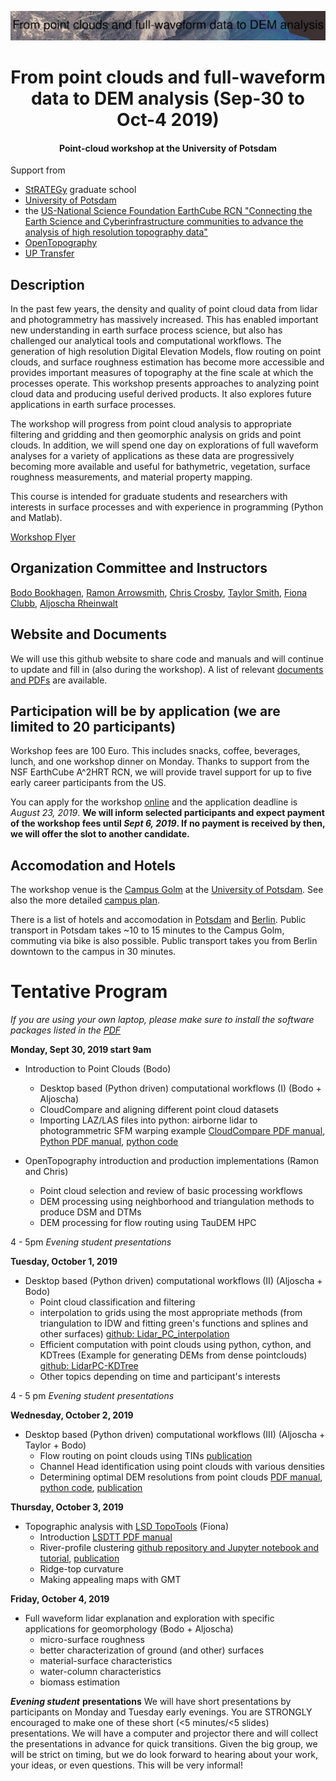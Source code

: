 ![PointCloudWorkshop-Oct2019](png/pozo_color_sca_label.png)

# <center>From point clouds and full-waveform data to DEM analysis (Sep-30 to Oct-4 2019) </center>
#### <center>Point-cloud workshop at the University of Potsdam</center>

Support from
- [StRATEGy](http://www.irtg-strategy.de/index/) graduate school
- [University of Potsdam](https://up-rs-esp.github.io/)
- the [US-National Science Foundation EarthCube RCN "Connecting the Earth Science and Cyberinfrastructure communities to advance the analysis of high resolution topography data"](https://www.nsf.gov/awardsearch/showAward?AWD_ID=1642611&HistoricalAwards=false)
- [OpenTopography](https://opentopography.org/)
- [UP Transfer](https://www.up-transfer.de/)

## Description
In the past few years, the density and quality of point cloud data from lidar and photogrammetry has massively increased. This has enabled important new understanding in earth surface process science, but also has challenged our analytical tools and computational workflows. The generation of high resolution Digital Elevation Models, flow routing on point clouds, and surface roughness estimation has become more accessible and provides important measures of topography at the fine scale at which the processes operate. This workshop presents approaches to analyzing point cloud data and producing useful derived products. It also explores future applications in earth surface processes.

The workshop will progress from point cloud analysis to appropriate filtering and gridding and then geomorphic analysis on grids and point clouds. In addition, we will spend one day on explorations of full waveform analyses for a variety of applications as these data are progressively becoming more available and useful for bathymetric, vegetation, surface roughness measurements, and material property mapping.

This course is intended for graduate students and researchers with interests in surface processes and with experience in programming (Python and Matlab).

[Workshop Flyer](https://github.com/UP-RS-ESP/PointCloudWorkshop-Oct2019/raw/master/flyer_2019_webpage.pdf)

## Organization Committee and Instructors
[Bodo Bookhagen](https://bodobookhagen.github.io/), [Ramon Arrowsmith](https://www.public.asu.edu/~arrows/), [Chris Crosby](https://connect.unavco.org/display/per508132), [Taylor Smith](tasmith@uni-potsdam.de), [Fiona Clubb](https://fclubb.github.io/), [Aljoscha Rheinwalt](https://github.com/Rheinwalt)

## Website and Documents
We will use this github website to share code and manuals and will continue to update and fill in (also during the workshop).
A list of relevant [documents and PDFs](https://github.com/UP-RS-ESP/PointCloudWorkshop-Oct2019/tree/master/PDF) are available.

## Participation will be by application (we are limited to 20 participants)
Workshop fees are 100 Euro. This includes snacks, coffee, beverages, lunch, and one workshop dinner on Monday. Thanks to support from the NSF EarthCube A^2HRT RCN, we will provide travel support for up to five early career participants from the US.

You can apply for the workshop [online](http://tiny.cc/ivg89y) and the application deadline is *August 23, 2019*. **We will inform selected participants and expect payment of the workshop fees until *Sept 6, 2019*. If no payment is received by then, we will offer the slot to another candidate.**

## Accomodation and Hotels
The workshop venue is the [Campus Golm](https://www.google.com/search?tbm=lcl&ei=wI85XYfFE4rRwAKr2DE&q=Karl-Liebknecht-Stra%C3%9Fe+24-25%2C+14476+Potsdam&oq=Karl-Liebknecht-Stra%C3%9Fe+24-25%2C+14476+Potsdam&gs_l=psy-ab.3..38l3.131238.133490.0.134023.2.2.0.0.0.0.87.166.2.2.0....0...1c.1.64.psy-ab..0.1.86....0.n0oBY4Efq_Q#rlfi=hd:;si:11329416506967667491;mv:!1m2!1d52.40871997731902!2d12.974945031694851!2m2!1d52.40836002268096!2d12.974354968305148!3m12!1m3!1d339.6918546312415!2d12.974649999999999!3d52.408539999999995!2m3!1f0!2f0!3f0!3m2!1i1865!2i1715!4f13.1) at the [University of Potsdam](https://www.uni-potsdam.de/en/index.html). See also the more detailed [campus plan](https://www.uni-potsdam.de/db/zeik-portal/gm/lageplan-up.php?komplex=2).

There is a list of hotels and accomodation in [Potsdam](https://github.com/UP-RS-ESP/PointCloudWorkshop-Oct2019/tree/master/PDF/Potsdam_Hostels_2018.pdf) and [Berlin](https://github.com/UP-RS-ESP/PointCloudWorkshop-Oct2019/tree/master/PDF/Berlin_Hostels_2018.pdf). Public transport in Potsdam takes ~10 to 15 minutes to the Campus Golm, commuting via bike is also possible. Public transport takes you from Berlin downtown to the campus in 30 minutes.

# Tentative Program
*If you are using your own laptop, please make sure to install the software packages listed in the [PDF](https://github.com/UP-RS-ESP/PointCloudWorkshop-Oct2019/raw/master/doc/PC_Required_Software_Workshop.pdf)*


**Monday, Sept 30, 2019 start 9am**
- Introduction to Point Clouds (Bodo)
  - Desktop based (Python driven) computational workflows (I) (Bodo + Aljoscha)
  - CloudCompare and aligning different point cloud datasets
  - Importing LAZ/LAS files into python: airborne lidar to photogrammetric SFM warping example [CloudCompare PDF manual](https://github.com/UP-RS-ESP/PointCloudWorkshop-Oct2019/raw/master/doc/PC_alignment_c2cdistances.pdf), [Python PDF manual](https://github.com/UP-RS-ESP/PointCloudWorkshop-Oct2019/raw/master/PDF/golm-sfm-doming-error.pdf), [python code](https://github.com/UP-RS-ESP/PointCloudWorkshop-Oct2019/raw/master/PDF/remove-spherical-error.py)


- OpenTopography introduction and production implementations (Ramon and Chris)
  - Point cloud selection and review of basic processing workflows
  - DEM processing using neighborhood and triangulation methods to produce DSM and DTMs
  - DEM processing for flow routing using TauDEM HPC

4 - 5pm   *Evening student presentations*


**Tuesday, October 1, 2019**
- Desktop based (Python driven) computational workflows (II) (Aljoscha + Bodo)
  - Point cloud classification and filtering
  - interpolation to grids using the most appropriate methods (from triangulation to IDW and fitting green's functions and splines and other surfaces) [github: Lidar_PC_interpolation](https://github.com/BodoBookhagen/Lidar_PC_interpolation)
  - Efficient computation with point clouds using python, cython, and KDTrees (Example for generating DEMs from dense pointclouds) [github: LidarPC-KDTree](https://github.com/UP-RS-ESP/LidarPC-KDTree)
  - Other topics depending on time and participant's interests

4 - 5 pm *Evening student presentations*


**Wednesday, October 2, 2019**
- Desktop based (Python driven) computational workflows (III) (Aljoscha + Taylor + Bodo)
  - Flow routing on point clouds using TINs [publication](https://github.com/UP-RS-ESP/PointCloudWorkshop-Oct2019/raw/master/PDF/Rheinwalt19_FFN_pointclouds.pdf)
  - Channel Head identification using point clouds with various densities
  - Determining optimal DEM resolutions from point clouds [PDF manual](https://github.com/UP-RS-ESP/PointCloudWorkshop-Oct2019/raw/master/PDF/Optimal%20DEM%20Resolution%20Manual.pdf), [python code](https://github.com/UP-RS-ESP/PointCloudWorkshop-Oct2019/raw/master/PDF/figs_pc_workshop.py), [publication](https://github.com/UP-RS-ESP/PointCloudWorkshop-Oct2019/raw/master/PDF/smith19_optimal_grid_resolution.pdf)


**Thursday, October 3, 2019**
- Topographic analysis with [LSD TopoTools](https://lsdtopotools.github.io/) (Fiona)
  - Introduction [LSDTT PDF manual](https://github.com/UP-RS-ESP/PointCloudWorkshop-Oct2019/raw/master/PDF/LSDTT_workshop.pdf)
  - River-profile clustering [github repository and Jupyter notebook and tutorial](https://github.com/UP-RS-ESP/river-clusters), [publication](https://github.com/UP-RS-ESP/PointCloudWorkshop-Oct2019/raw/master/PDF/Clubb19_clustering_river_profiles.pdf)
  - Ridge-top curvature
  - Making appealing maps with GMT

**Friday, October 4, 2019**
- Full waveform lidar explanation and exploration with specific applications for geomorphology (Bodo + Aljoscha)
   - micro-surface roughness
   - better characterization of ground (and other) surfaces
   - material-surface characteristics
   - water-column characteristics
   - biomass estimation


***Evening student*** **presentations**
We will have short presentations by participants on Monday and Tuesday early evenings. You are STRONGLY encouraged to make one of these short (<5 minutes/<5 slides) presentations. We will have a computer and projector there and will collect the presentations in advance for quick transitions. Given the big group, we will be strict on timing, but we do look forward to hearing about your work, your ideas, or even questions. This will be very informal!
